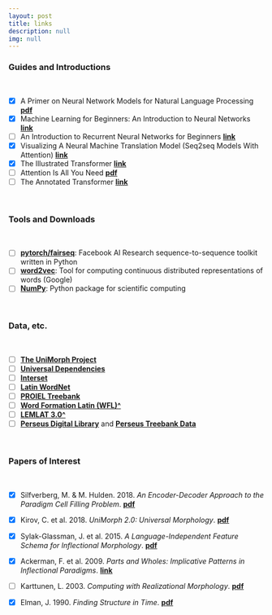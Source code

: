 ```yaml
---
layout: post
title: links
description: null
img: null
---
```


### Guides and Introductions 
<br>

- [x] A Primer on Neural Network Models for Natural Language Processing [**pdf**](https://u.cs.biu.ac.il/~yogo/nnlp.pdf)
- [x] Machine Learning for Beginners: An Introduction to Neural Networks [**link**](https://victorzhou.com/blog/intro-to-neural-networks/)
- [ ] An Introduction to Recurrent Neural Networks for Beginners [**link**](https://victorzhou.com/blog/intro-to-rnns/)
- [x] Visualizing A Neural Machine Translation Model (Seq2seq Models With Attention) [**link**](https://jalammar.github.io/visualizing-neural-machine-translation-mechanics-of-seq2seq-models-with-attention/)
- [x] The Illustrated Transformer [**link**](https://jalammar.github.io/illustrated-transformer/)
- [ ] Attention Is All You Need [**pdf**](https://arxiv.org/abs/1706.03762)
- [ ] The Annotated Transformer [**link**](https://nlp.seas.harvard.edu/2018/04/03/attention.html)

<br>

### Tools and Downloads
<br>

- [ ] [**pytorch/fairseq**](https://github.com/pytorch/fairseq): Facebook AI Research sequence-to-sequence toolkit written in Python
- [ ] [**word2vec**](https://code.google.com/archive/p/word2vec/): Tool for computing continuous distributed representations of words (Google)
- [ ] [**NumPy**](https://numpy.org/): Python package for scientific computing

<br>

### Data, etc.
<br>

- [ ] [**The UniMorph Project**](https://unimorph.org/)
- [ ] [**Universal Dependencies**](https://universaldependencies.org/)
- [ ] [**Interset**](https://ufal.mff.cuni.cz/interset)
- [ ] [**Latin WordNet**](https://latinwordnet.exeter.ac.uk/)
- [ ] [**PROIEL Treebank**](https://proiel.github.io/)
- [ ] [**Word Formation Latin (WFL)^**](https://progetti.unicatt.it/progetti-milan-wfl-home)
- [ ] [**LEMLAT 3.0^**](https://www.lemlat3.eu/)
- [ ] [**Perseus Digital Library**](https://www.perseus.tufts.edu/hopper/) and [**Perseus Treebank Data**](https://github.com/PerseusDL/treebank_data)

<br>

### Papers of Interest
<br>

- [x] Silfverberg, M. & M. Hulden. 2018. *An Encoder-Decoder Approach to the Paradigm Cell Filling Problem*. [**pdf**](https://www.aclweb.org/anthology/D18-1315/)
- [x] Kirov, C. et al. 2018. *UniMorph 2.0: Universal Morphology*. [**pdf**](https://www.aclweb.org/anthology/L18-1293/)
- [x] Sylak-Glassman, J. et al. 2015. *A Language-Independent Feature Schema for Inflectional Morphology*. [**pdf**](https://www.aclweb.org/anthology/P15-2111/)
- [x] Ackerman, F. et al. 2009. *Parts and Wholes: Implicative Patterns in Inflectional Paradigms*. [**link**](https://www.oxfordscholarship.com/view/10.1093/acprof:oso/9780199547548.001.0001/acprof-9780199547548-chapter-3)
- [ ] Karttunen, L. 2003. *Computing with Realizational Morphology*. [**pdf**](https://web.stanford.edu/~laurik/publications/cicling-2003/realmorph.pdf)
- [x] Elman, J. 1990. *Finding Structure in Time*. [**pdf**](https://crl.ucsd.edu/~elman/Papers/fsit.pdf)

